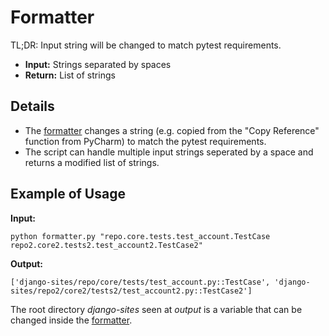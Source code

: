 # Formatter

TL;DR: Input string will be changed to match pytest requirements.
- **Input:** Strings separated by spaces
- **Return:** List of strings

## Details
- The [formatter](formatter.py) changes a string (e.g. copied from the "Copy Reference" function from PyCharm) to match the pytest requirements.
- The script can handle multiple input strings seperated by a space and returns a modified list of strings. 


## Example of Usage
**Input:**

    python formatter.py "repo.core.tests.test_account.TestCase repo2.core2.tests2.test_account2.TestCase2"
**Output:**

    ['django-sites/repo/core/tests/test_account.py::TestCase', 'django-sites/repo2/core2/tests2/test_account2.py::TestCase2']
    
The root directory *django-sites* seen at *output* is a variable that can be changed inside the [formatter](formatter.py).

